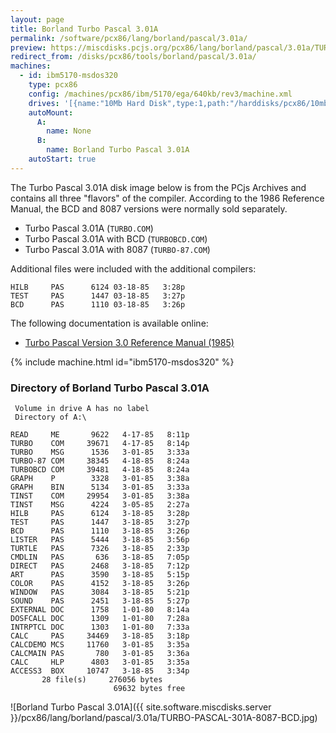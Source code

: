 ```yaml
---
layout: page
title: Borland Turbo Pascal 3.01A
permalink: /software/pcx86/lang/borland/pascal/3.01a/
preview: https://miscdisks.pcjs.org/pcx86/lang/borland/pascal/3.01a/TURBO-PASCAL-301A-8087-BCD.jpg
redirect_from: /disks/pcx86/tools/borland/pascal/3.01a/
machines:
  - id: ibm5170-msdos320
    type: pcx86
    config: /machines/pcx86/ibm/5170/ega/640kb/rev3/machine.xml
    drives: '[{name:"10Mb Hard Disk",type:1,path:"/harddisks/pcx86/10mb/MSDOS320-C400.json"}]'
    autoMount:
      A:
        name: None
      B:
        name: Borland Turbo Pascal 3.01A
    autoStart: true
---
```


The Turbo Pascal 3.01A disk image below is from the PCjs Archives and contains all three "flavors" of the
compiler.  According to the 1986 Reference Manual, the BCD and 8087 versions were normally sold separately.

- Turbo Pascal 3.01A (`TURBO.COM`) 
- Turbo Pascal 3.01A with BCD (`TURBOBCD.COM`) 
- Turbo Pascal 3.01A with 8087  (`TURBO-87.COM`)

Additional files were included with the additional compilers:

	HILB     PAS      6124 03-18-85   3:28p
	TEST     PAS      1447 03-18-85   3:27p
	BCD      PAS      1110 03-18-85   3:26p

The following documentation is available online:

- [Turbo Pascal Version 3.0 Reference Manual (1985)](http://bitsavers.org/pdf/borland/turbo_pascal/Turbo_Pascal_Version_3.0_Reference_Manual_1985.pdf)

{% include machine.html id="ibm5170-msdos320" %}

### Directory of Borland Turbo Pascal 3.01A

     Volume in drive A has no label
     Directory of A:\

    READ     ME       9622   4-17-85   8:11p
    TURBO    COM     39671   4-17-85   8:14p
    TURBO    MSG      1536   3-01-85   3:33a
    TURBO-87 COM     38345   4-18-85   8:24a
    TURBOBCD COM     39481   4-18-85   8:24a
    GRAPH    P        3328   3-01-85   3:38a
    GRAPH    BIN      5134   3-01-85   3:33a
    TINST    COM     29954   3-01-85   3:38a
    TINST    MSG      4224   3-05-85   2:27a
    HILB     PAS      6124   3-18-85   3:28p
    TEST     PAS      1447   3-18-85   3:27p
    BCD      PAS      1110   3-18-85   3:26p
    LISTER   PAS      5444   3-18-85   3:56p
    TURTLE   PAS      7326   3-18-85   2:33p
    CMDLIN   PAS       636   3-18-85   7:05p
    DIRECT   PAS      2468   3-18-85   7:12p
    ART      PAS      3590   3-18-85   5:15p
    COLOR    PAS      4152   3-18-85   3:26p
    WINDOW   PAS      3084   3-18-85   5:21p
    SOUND    PAS      2451   3-18-85   5:27p
    EXTERNAL DOC      1758   1-01-80   8:14a
    DOSFCALL DOC      1309   1-01-80   7:28a
    INTRPTCL DOC      1303   1-01-80   7:33a
    CALC     PAS     34469   3-18-85   3:18p
    CALCDEMO MCS     11760   3-01-85   3:35a
    CALCMAIN PAS       780   3-01-85   3:36a
    CALC     HLP      4803   3-01-85   3:35a
    ACCESS3  BOX     10747   3-18-85   3:34p
           28 file(s)     276056 bytes
                           69632 bytes free

![Borland Turbo Pascal 3.01A]({{ site.software.miscdisks.server }}/pcx86/lang/borland/pascal/3.01a/TURBO-PASCAL-301A-8087-BCD.jpg)
